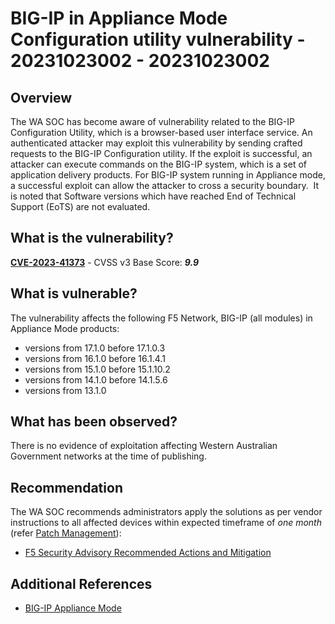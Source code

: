 # BIG-IP in Appliance Mode Configuration utility vulnerability - 20231023002 - 20231023002

## Overview

The WA SOC has become aware of vulnerability related to the BIG-IP Configuration Utility, which is a browser-based user interface service. An authenticated attacker may exploit this vulnerability by sending crafted requests to the BIG-IP Configuration utility. If the exploit is successful, an attacker can execute commands on the BIG-IP system, which is a set of application delivery products. For BIG-IP system running in Appliance mode, a successful exploit can allow the attacker to cross a security boundary.  It is noted that Software versions which have reached End of Technical Support (EoTS) are not evaluated.

## What is the vulnerability?

[**CVE-2023-41373**](https://nvd.nist.gov/vuln/detail/CVE-2023-41373) - CVSS v3 Base Score: ***9.9***

## What is vulnerable?

The vulnerability affects the following F5 Network, BIG-IP (all modules) in Appliance Mode products:

- versions from 17.1.0 before 17.1.0.3
- versions from 16.1.0 before 16.1.4.1
- versions from 15.1.0 before 15.1.10.2
- versions from 14.1.0 before 14.1.5.6
- versions from 13.1.0

## What has been observed?

There is no evidence of exploitation affecting Western Australian Government networks at the time of publishing.

## Recommendation

The WA SOC recommends administrators apply the solutions as per vendor instructions to all affected devices within expected timeframe of *one month* (refer [Patch Management](../guidelines/patch-management.md)):

- [F5 Security Advisory Recommended Actions and Mitigation](https://my.f5.com/manage/s/article/K000135689)

## Additional References


- [BIG-IP Appliance Mode](https://my.f5.com/manage/s/article/K12815)
